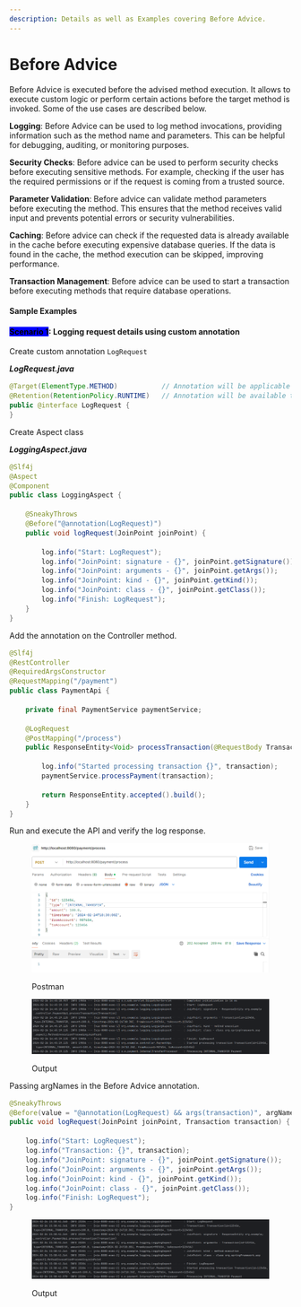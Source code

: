 ```yaml
---
description: Details as well as Examples covering Before Advice.
---
```


# Before Advice

Before Advice is executed before the advised method execution. It allows to execute custom logic or perform certain actions before the target method is invoked. Some of the use cases are described below.

**Logging**: Before Advice can be used to log method invocations, providing information such as the method name and parameters. This can be helpful for debugging, auditing, or monitoring purposes.

**Security Checks**: Before advice can be used to perform security checks before executing sensitive methods. For example, checking if the user has the required permissions or if the request is coming from a trusted source.

**Parameter Validation**: Before advice can validate method parameters before executing the method. This ensures that the method receives valid input and prevents potential errors or security vulnerabilities.

**Caching**: Before advice can check if the requested data is already available in the cache before executing expensive database queries. If the data is found in the cache, the method execution can be skipped, improving performance.

**Transaction Management**: Before advice can be used to start a transaction before executing methods that require database operations.



#### Sample Examples

#### <mark style="background-color:blue;">Scenario 1</mark>: Logging request details using custom annotation&#x20;

Create custom annotation `LogRequest`

_**LogRequest.java**_

```java
@Target(ElementType.METHOD)           // Annotation will be applicable on methods only
@Retention(RetentionPolicy.RUNTIME)   // Annotation will be available to the JVM at runtime
public @interface LogRequest {
}
```

Create Aspect class

_**LoggingAspect.java**_

```java
@Slf4j
@Aspect
@Component
public class LoggingAspect {

    @SneakyThrows
    @Before("@annotation(LogRequest)")
    public void logRequest(JoinPoint joinPoint) {

        log.info("Start: LogRequest");
        log.info("JoinPoint: signature - {}", joinPoint.getSignature());
        log.info("JoinPoint: arguments - {}", joinPoint.getArgs());
        log.info("JoinPoint: kind - {}", joinPoint.getKind());
        log.info("JoinPoint: class - {}", joinPoint.getClass());
        log.info("Finish: LogRequest");
    }
}
```

Add the annotation on the Controller method.

```java
@Slf4j
@RestController
@RequiredArgsConstructor
@RequestMapping("/payment")
public class PaymentApi {

    private final PaymentService paymentService;

    @LogRequest
    @PostMapping("/process")
    public ResponseEntity<Void> processTransaction(@RequestBody Transaction transaction) {

        log.info("Started processing transaction {}", transaction);
        paymentService.processPayment(transaction);

        return ResponseEntity.accepted().build();
    }
}
```

Run and execute the API and verify the log response.

<figure><img src="../../../.gitbook/assets/image (2).png" alt="" width="563"><figcaption><p>Postman</p></figcaption></figure>

<figure><img src="../../../.gitbook/assets/image (1).png" alt=""><figcaption><p>Output</p></figcaption></figure>



Passing argNames in the Before Advice annotation.

```java
@SneakyThrows
@Before(value = "@annotation(LogRequest) && args(transaction)", argNames = "transaction")
public void logRequest(JoinPoint joinPoint, Transaction transaction) {

    log.info("Start: LogRequest");
    log.info("Transaction: {}", transaction);
    log.info("JoinPoint: signature - {}", joinPoint.getSignature());
    log.info("JoinPoint: arguments - {}", joinPoint.getArgs());
    log.info("JoinPoint: kind - {}", joinPoint.getKind());
    log.info("JoinPoint: class - {}", joinPoint.getClass());
    log.info("Finish: LogRequest");
}
```

<figure><img src="../../../.gitbook/assets/image.png" alt=""><figcaption><p>Output</p></figcaption></figure>
